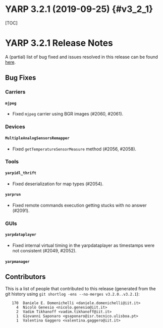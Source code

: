 YARP 3.2.1 (2019-09-25)                                                {#v3_2_1}
=======================

[TOC]

YARP 3.2.1 Release Notes
========================


A (partial) list of bug fixed and issues resolved in this release can be found
[here](https://github.com/robotology/yarp/issues?q=label%3A%22Fixed+in%3A+YARP+v3.2.1%22).


Bug Fixes
---------

### Carriers

#### `mjpeg`

* Fixed `mjpeg` carrier using BGR images (#2060, #2061).


### Devices

#### `MultipleAnalogSensorsRemapper`

* Fixed `getTemperatureSensorMeasure` method (#2056, #2058).


### Tools

#### `yarpidl_thrift`

* Fixed deserialization for map types (#2054).

#### `yarprun`

* Fixed remote commands execution getting stucks with no answer (#2091).


### GUIs

#### `yarpdataplayer`

* Fixed internal virtual timing in the yarpdataplayer as timestamps were not
  consistent (#2049, #2052).

#### `yarpmanager`



Contributors
------------

This is a list of people that contributed to this release (generated from the
git history using `git shortlog -ens --no-merges v3.2.0..v3.2.1`):

```
   170	Daniele E. Domenichelli <daniele.domenichelli@iit.it>
     4	Nicolò Genesio <nicolo.genesio@iit.it>
     2	Vadim Tikhanoff <vadim.tikhanoff@iit.it>
     1	Giovanni Saponaro <gsaponaro@isr.tecnico.ulisboa.pt>
     1	Valentina Gaggero <valentina.gaggero@iit.it>
```
